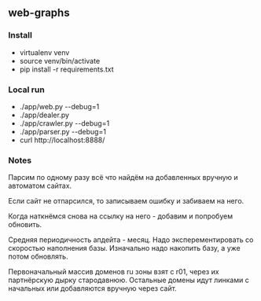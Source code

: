 web-graphs
---

### Install
- virtualenv venv
- source venv/bin/activate
- pip install -r requirements.txt

### Local run
- ./app/web.py --debug=1
- ./app/dealer.py
- ./app/crawler.py --debug=1
- ./app/parser.py --debug=1
- curl http://localhost:8888/

### Notes
Парсим по одному разу всё что найдём на добавленных вручную и автоматом сайтах.

Если сайт не отпарсился, то записываем ошибку и забиваем на него.

Когда наткнёмся снова на ссылку на него - добавим и попробуем обновить.

Средняя периодичность апдейта - месяц. Надо эксперементировать со скоростью наполнения базы. Изначально надо накопить базу, а уже потом обновлять.

Первоначальный массив доменов ru зоны взят с r01, через их партнёрскую дырку стародавнюю. Остальные домены идут линками с начальных или добавляются вручную через сайт.
